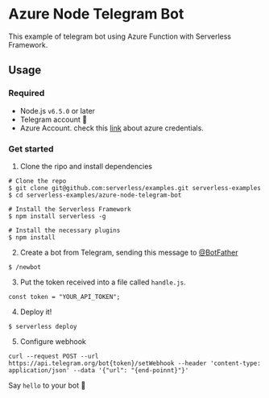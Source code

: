 <!--
title: TODO
description: This example demonstrates how to setup a serverless Telegram Bot on Azure.
layout: Doc
framework: v1
platform: Azure
language: nodeJS
authorLink: 'https://github.com/jiyeonseo'
authorName: seojeee
authorAvatar: 'https://avatars2.githubusercontent.com/u/2231510?v=4&s=140'
-->
# Azure Node Telegram Bot
This example of telegram bot using Azure Function with Serverless Framework. 

## Usage

### Required 
- Node.js `v6.5.0` or later
- Telegram account 📱 
- Azure Account. check this [link](https://serverless.com/framework/docs/providers/azure/guide/credentials/) about azure credentials.   

### Get started
1. Clone the ripo and install dependencies
```shall
# Clone the repo
$ git clone git@github.com:serverless/examples.git serverless-examples
$ cd serverless-examples/azure-node-telegram-bot

# Install the Serverless Framework
$ npm install serverless -g

# Install the necessary plugins
$ npm install
```

2. Create a bot from Telegram, sending this message to [@BotFather](https://web.telegram.org/#/im?p=@BotFather)
```
$ /newbot
```


3. Put the token received into a file called `handle.js`.
```
const token = "YOUR_API_TOKEN";
```

4. Deploy it!
```
$ serverless deploy
```

5. Configure webhook
```
curl --request POST --url https://api.telegram.org/bot{token}/setWebhook --header 'content-type: application/json' --data '{"url": "{end-poinnt}"}'
```

Say `hello` to your bot 🤖
